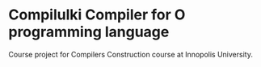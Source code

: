 # Compilulki Compiler for O programming language
Course project for Compilers Construction course at Innopolis University.
